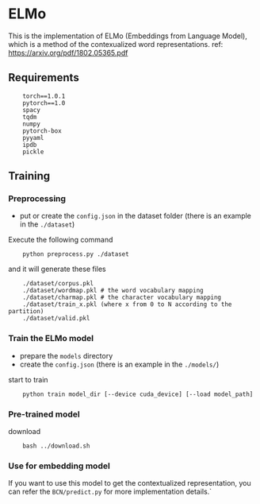 # ELMo
This is the implementation of ELMo (Embeddings from Language Model), which is a method of the contexualized word representations. 
ref: https://arxiv.org/pdf/1802.05365.pdf

## Requirements
```
    torch==1.0.1
    pytorch==1.0
    spacy
    tqdm
    numpy
    pytorch-box
    pyyaml
    ipdb
    pickle
```

## Training

### Preprocessing
* put or create the `config.json` in the dataset folder (there is an example in the `./dataset`)

Execute the following command
```
    python preprocess.py ./dataset
```
and it will generate these files
```
    ./dataset/corpus.pkl
    ./dataset/wordmap.pkl # the word vocabulary mapping
    ./dataset/charmap.pkl # the character vocabulary mapping
    ./dataset/train_x.pkl (where x from 0 to N according to the partition)
    ./dataset/valid.pkl
```

### Train the ELMo model
* prepare the `models` directory 
* create the `config.json` (there is an example in the `./models/`)

start to train
```
    python train model_dir [--device cuda_device] [--load model_path]
```

### Pre-trained model
download
```
    bash ../download.sh
```

### Use for embedding model
If you want to use this model to get the contextualized representation, you can refer the `BCN/predict.py` for more implementation details.`
